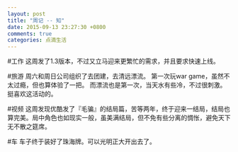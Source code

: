 ```yaml
---
layout: post
title: "周记 -- 知"
date: 2015-09-13 23:27:30 +0800
comments: true
categories: 点滴生活
---
```

#工作
这周发了1.3版本，不过又立马迎来更繁忙的需求，并且要求快速上线。

#旅游
周六和周日公司组织了去团建，去清远漂流。
第一次玩war game，虽然不太过瘾，但也算体验了一把。
而漂流也是第一次，当天水有些冷，不过很刺激。挺喜欢这活动的。

#视频
这周发现优酷发了『毛骗』的结局篇，苦等两年，终于迎来一结局，结局也算完美。局中角色也如现实一般，虽美满结局，但不免有些分离的惆怅，避免天下无不散之筵席。

#车
车子终于装好了珠海牌。可以光明正大开出去了。


